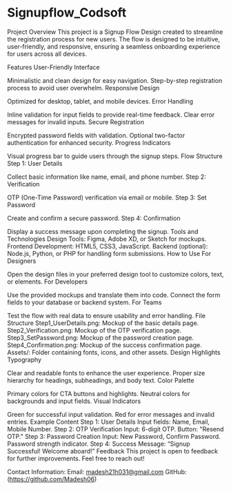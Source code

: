# Signupflow_Codsoft


Project Overview
This project is a Signup Flow Design created to streamline the registration process for new users. The flow is designed to be intuitive, user-friendly, and responsive, ensuring a seamless onboarding experience for users across all devices.

Features
User-Friendly Interface

Minimalistic and clean design for easy navigation.
Step-by-step registration process to avoid user overwhelm.
Responsive Design

Optimized for desktop, tablet, and mobile devices.
Error Handling

Inline validation for input fields to provide real-time feedback.
Clear error messages for invalid inputs.
Secure Registration

Encrypted password fields with validation.
Optional two-factor authentication for enhanced security.
Progress Indicators

Visual progress bar to guide users through the signup steps.
Flow Structure
Step 1: User Details

Collect basic information like name, email, and phone number.
Step 2: Verification

OTP (One-Time Password) verification via email or mobile.
Step 3: Set Password

Create and confirm a secure password.
Step 4: Confirmation

Display a success message upon completing the signup.
Tools and Technologies
Design Tools: Figma, Adobe XD, or Sketch for mockups.
Frontend Development: HTML5, CSS3, JavaScript.
Backend (optional): Node.js, Python, or PHP for handling form submissions.
How to Use
For Designers

Open the design files in your preferred design tool to customize colors, text, or elements.
For Developers

Use the provided mockups and translate them into code.
Connect the form fields to your database or backend system.
For Teams

Test the flow with real data to ensure usability and error handling.
File Structure
Step1_UserDetails.png: Mockup of the basic details page.
Step2_Verification.png: Mockup of the OTP verification page.
Step3_SetPassword.png: Mockup of the password creation page.
Step4_Confirmation.png: Mockup of the success confirmation page.
Assets/: Folder containing fonts, icons, and other assets.
Design Highlights
Typography

Clear and readable fonts to enhance the user experience.
Proper size hierarchy for headings, subheadings, and body text.
Color Palette

Primary colors for CTA buttons and highlights.
Neutral colors for backgrounds and input fields.
Visual Indicators

Green for successful input validation.
Red for error messages and invalid entries.
Example Content
Step 1: User Details
Input fields: Name, Email, Mobile Number.
Step 2: OTP Verification
Input: 6-digit OTP.
Button: "Resend OTP."
Step 3: Password Creation
Input: New Password, Confirm Password.
Password strength indicator.
Step 4: Success
Message: “Signup Successful! Welcome aboard!”
Feedback
This project is open to feedback for further improvements. Feel free to reach out!

Contact Information:
Email: madesh21h031@gmail.com
GitHub: (https://github.com/Madesh06)
